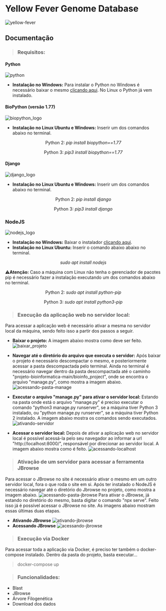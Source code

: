 # Yellow Fever Genome Database
![yellow-fever](bioinfo_project/bioinfo_web/static/imagens/yellow-fever.jpg)

## Documentação

> ### Requisitos:

#### Python
![python](/bioinfo_project/bioinfo_web/static/imagens/python_logo.png)
- <b>Instalação no Windows:</b> Para instalar o Python no  Windows é necessário baixar o mesmo [clicando aqui](https://www.python.org/downloads/). No Linux o Python já  vem instalado.

#### BioPython (versão 1.77)
![biopython_logo](/bioinfo_project/bioinfo_web/static/imagens/biopython_logo.png)
- <b>Instalação no Linux Ubuntu e Windows:</b> Inserir um dos comandos abaixo no terminal.
<p align="center">Python 2: <i>pip install biopython==1.77</i></p>
<p align="center">Python 3: <i>pip3 install biopython==1.77</i></p>

#### Django
![django_logo](/bioinfo_project/bioinfo_web/static/imagens/django_logo.png)
- <b>Instalação no Linux Ubuntu e Windows:</b> Inserir um dos comandos abaixo no terminal.
<p align="center">Python 2: <i>pip install django</i></p>
<p align="center">Python 3: <i>pip3 install django</i></p>

### NodeJS
![nodejs_logo](bioinfo_project/bioinfo_web/static/imagens/nodejs-logo.png)
- <b>Instalação no Windows:</b> Baixar o instalador [clicando aqui](https://nodejs.org/pt-br/#home-downloadhead).
- <b>Instalação no Linux Ubuntu:</b> Inserir o comando abaixo abaixo no terminal.
<p align="center"><i>sudo apt install nodejs</i></p>

⚠️<b>Atenção:</b> Caso a máquina com Linux não tenha o gerenciador de pacotes pip é necessário fazer a instalação executando um dos comandos abaixo no terminal.
<p align="center">Python 2: <i>sudo apt install python-pip</i></p>
<p align="center">Python 3: <i>sudo apt install python3-pip</i></p>

> ### Execução da aplicação web no servidor local:

Para acessar a aplicação web é necessário ativar a mesma no servidor local da máquina, sendo feito isso a partir dos passos a seguir.

- <b>Baixar o projeto:</b> A imagem abaixo mostra como deve ser feito.
![baixar_projeto](/bioinfo_project/bioinfo_web/static/imagens/baixar_projeto.gif)

- <b>Navegar até o diretório do arquivo que executa o servidor:</b> Após baixar o projeto é necessário descompactar o mesmo, e posteriormente acessar a pasta descompactada pelo terminal. Ainda no terminal é necessário navegar dentro da pasta descompactada até o caminho "projeto-bioinformatica-main/bioinfo_project", onde se encontra o arquivo "manage.py", como mostra a imagem abaixo.
![acessando-pasta-manage](/bioinfo_project/bioinfo_web/static/imagens/acessando_pasta_manage.gif)

- <b>Executar o arquivo "manage.py" para ativar o servidor local:</b> Estando na pasta onde está o arquivo "manage.py" é preciso executar o comando "python3 manage.py runserver", se a máquina tiver Python 3 instalado, ou "python manage.py runserver", se a máquina tiver Python 2 instalado. A imagem abaixo mostra os comandos sendo executados.
![ativando-servidor](/bioinfo_project/bioinfo_web/static/imagens/ativando-servidor.gif)

- <b>Acessar o servidor local:</b> Depois de ativar a aplicação web no servidor local é possível acessá-la pelo seu navegador ao informar a url "http://localhost:8000/", responsável por direcionar ao servidor local. A imagem abaixo mostra como é feito.
![acessando-localhost](/bioinfo_project/bioinfo_web/static/imagens/acessando-localhost.gif)

> ### Ativação de um servidor para acessar a ferramenta JBrowse

Para acessar o JBrowse no site é necessário ativar o mesmo em um outro servidor local, fora o que roda o site em si. Após ter instalado o NodeJS é necessário navegar até o diretório do Jbrowse no projeto, como mostra a imagem abaixo.
![acessando-pasta-jbrowse](/bioinfo_project/bioinfo_web/static/imagens/acessando-pasta-jbrowse.gif)
Para ativar o JBrowse, já estando no diretório do mesmo, basta digitar o comando "npx serve". Feito isso já é possível acessar o JBrowse no site. As imagens abaixo mostram essas últimas duas etapas.
- <b>Ativando JBrowse</b>
![ativando-jbrowse](/bioinfo_project/bioinfo_web/static/imagens/ativando-servidor-jbrowse.gif)
- <b>Acessando JBrowse</b>
![acessando-jbrowse](/bioinfo_project/bioinfo_web/static/imagens/acessando-ferramenta-jbrowse.gif)

> ### Execução via Docker

Para acessar toda a aplicação via Docker, é preciso ter também o docker-compose instalado. Dentro da pasta do projeto, basta executar...
> docker-compose up

> ### Funcionalidades:
- Blast
- JBrowse
- Árvore Filogenética
- Download dos dados
